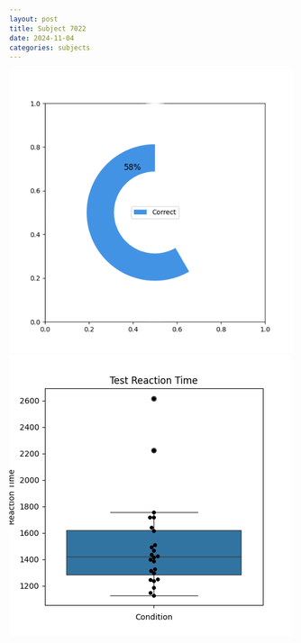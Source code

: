 ```yaml
---
layout: post
title: Subject 7022
date: 2024-11-04
categories: subjects
---
```


![](data/7022/run-6/7022_FN_acc_test.png)
![](data/7022/run-6/7022_FN_rt.png)
